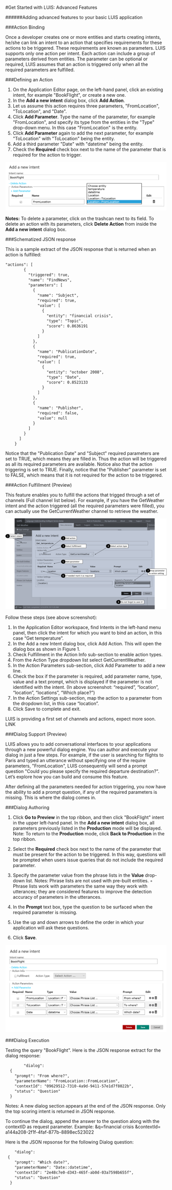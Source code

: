 <!-- NavPath: GetStartedLUISAdvanced
LinkLabel: Get Started With LUIS-Advanced
Url: LUIS-api/documentation/GetStartedWithLUIS-Advanced
Weight: 100 -->

#Get Started with LUIS: Advanced Features

######Adding advanced features to your basic LUIS application

###Action Binding

Once a developer creates one or more entities and starts creating intents, he/she can link an intent to an action that specifies requirements for these actions to be triggered. These requirements are known as parameters. LUIS supports only one action per intent. Each action can include a group of parameters derived from entities. The parameter can be optional or required, LUIS assumes that an action is triggered only when all the required parameters are fulfilled. 

###Defining an Action

1. On the Application Editor page, on the left-hand panel, click an existing intent, for example "BookFlight", or create a new one.
2. In the **Add a new intent** dialog box, click **Add Action**.
3. Let us assume this action requires three parameters, "FromLocation", "ToLocation", and "Date".
4. Click **Add Parameter**. Type the name of the parameter, for example "FromLocation", and specify its type from the entities in the "Type" drop-down menu. In this case "FromLocation" is the entity. 
5. Click **Add Parameter** again to add the next parameter, for example "ToLocation" with "ToLocation" being the entity.
6. Add a third parameter "Date" with "datetime" being the entity.
7. Check the **Required** check box next to the name of the parameter that is required for the action to trigger.

![Adding Action Binding](./Images/AddActionBinding.PNG)

**Notes:**
To delete a parameter, click on the trashcan next to its field. To delete an action with its parameters, click **Delete Action** from inside the **Add a new intent** dialog box.

###Schematized JSON response

This is a sample extract of the JSON response that is returned when an action is fulfilled: 
```
"actions": [
        {
          "triggered": true,
          "name": "FindNews",
          "parameters": [
            {
              "name": "Subject",
              "required": true,
              "value": [
                {
                  "entity": "financial crisis",
                  "type": "Topic",
                  "score": 0.8636191
                }
              ]
            },
            {
              "name": "PublicationDate",
              "required": true,
              "value": [
                {
                  "entity": "october 2008",
                  "type": "Date",
                  "score": 0.8523133
                }
              ]
            },
            {
              "name": "Publisher",
              "required": false,
              "value": null
            }
          ]
        }
      ]
    }
```


Notice that the "Publication Date" and "Subject" required parameters are set to TRUE, which means they are filled in. Thus the action will be triggered as all its required parameters are available. Notice also that the action triggering is set to TRUE. Finally, notice that the "Publisher" parameter is set to FALSE, which means that it is not required for the action to be triggered. 

###Action Fulfillment (Preview)

This feature enables you to fulfill the actions that trigged through a set of channels (Full channel list below). For example, if you have the GetWeather intent and the action triggered (all the required parameters were filled), you can actually use the GetCurrentWeather channel to retrieve the weather. 

![Action Fulfillment](./Images/AddFulfillment.png)

Follow these steps (see above screenshot): 

1. In the Application Editor workspace, find Intents in the left-hand menu panel, then click the intent for which you want to bind an action, in this case “Get temperature”. 
2. In the Add a new Intent dialog box, click Add Action. This will open the dialog box as shown in Figure 1.
3. Check Fulfillment in the Action Info sub-section to enable action types.
4. From the Action Type dropdown list select GetCurrentWeather.
5. In the Action Parameters sub-section, click Add Parameter to add a new line.
6. Check the box if the parameter is required, add parameter name, type, value and a text prompt, which is displayed if the parameter is not identified with the intent. (In above screenshot: “required”, “location”, “location”, “locations”, “Which place?”) 
7. In the Action Settings sub-section, map the action to a parameter from the dropdown list, in this case “location”.
8. Click Save to complete and exit.

LUIS is providing a first set of channels and actions, expect more soon. LINK

###Dialog Support (Preview)

LUIS allows you to add conversational interfaces to your applications through a new powerful dialog engine. You can author and execute your dialog in just a few steps. For example, if the user is searching for flights to Paris and typed an utterance without specifying one of the require parameters, "FromLocation", LUIS consequently will send a prompt question "Could you please specify the required departure destination?". Let’s explore how you can build and consume this feature. 

After defining all the parameters needed for action triggering, you now have the ability to add a prompt question, if any of the required parameters is missing. This is where the dialog comes in. 

###Dialog Authoring

1. Click **Go to Preview** in the top ribbon, and then click "BookFlight" intent in the upper left-hand panel. In the **Add a new intent** dialog box, all parameters previously listed in the **Production** mode will be displayed. Note: To return to the **Production** mode, click **Back to Production** in the top ribbon. 
2. Select the **Required** check box next to the name of the parameter that must be present for the action to be triggered. In this way, questions will be prompted when users issue queries that do not include the required parameter. 
3. Specify the parameter value from the phrase lists in the **Value** drop-down list.
 Notes: Phrase lists are not used with pre-built entities.
◦ Phrase lists work with parameters the same way they work with utterances; they are considered features to improve the detection accuracy of parameters in the utterances. 

4. In the **Prompt** text box, type the question to be surfaced when the required parameter is missing. 
5. Use the up and down arrows to define the order in which your application will ask these questions. 
6. Click **Save**. 

![Adding prompts](./Images/AddingPrompts.PNG)

###Dialog Execution

Testing the query "BookFlight". Here is the JSON response extract for the dialog response: 

```
        "dialog": 
  {
    "prompt": "From where?",
    "parameterName": "FromLocation::FromLocation",
    "contextId": "09629512-7310-4a9d-9411-57e1d7f8022b",
    "status": "Question"
  }
```
Notes: 
A new dialog section appears at the end of the JSON response. 
Only the top scoring intent is returned in JSON response.


To continue the dialog, append the answer to the question along with the contextID as request parameter. Example: &q=financial crisis &contextId= a144a208-2f1f-4faf-877b-8898ec523022 

Here is the JSON repsonse for the following Dialog question: 
```
    "dialog":  
 {
    "prompt": "Which date?",
    "parameterName": "Date::datetime",
    "contextId": "2e48c7e0-d343-465f-ab0d-03a7598b655f",
    "status": "Question"
  }
```
